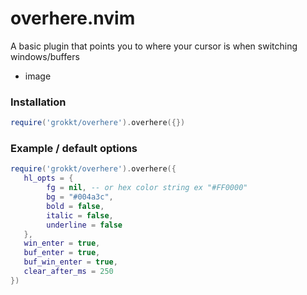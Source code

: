 # overhere.nvim

A basic plugin that points you to where your cursor is when switching windows/buffers

- image

### Installation
```lua
require('grokkt/overhere').overhere({})
```

### Example / default options
```lua
require('grokkt/overhere').overhere({
   hl_opts = {
        fg = nil, -- or hex color string ex "#FF0000"
        bg = "#004a3c",
        bold = false,
        italic = false,
        underline = false
   },
   win_enter = true,
   buf_enter = true,
   buf_win_enter = true,
   clear_after_ms = 250
})
```

